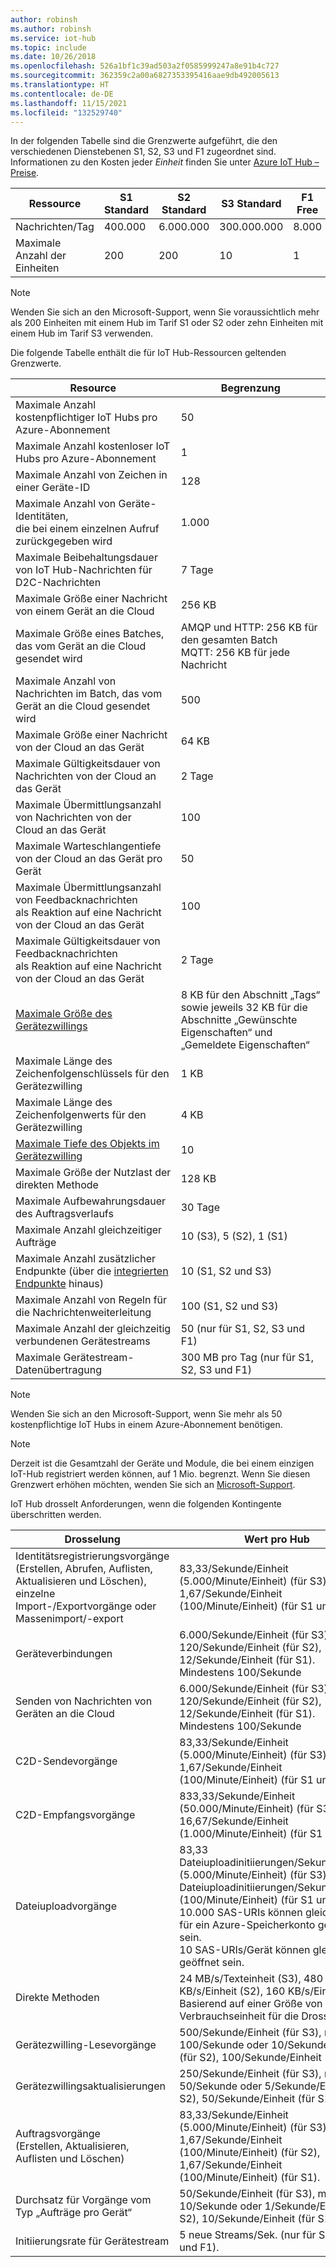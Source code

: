 ```yaml
---
author: robinsh
ms.author: robinsh
ms.service: iot-hub
ms.topic: include
ms.date: 10/26/2018
ms.openlocfilehash: 526a1bf1c39ad503a2f0585999247a8e91b4c727
ms.sourcegitcommit: 362359c2a00a6827353395416aae9db492005613
ms.translationtype: HT
ms.contentlocale: de-DE
ms.lasthandoff: 11/15/2021
ms.locfileid: "132529740"
---
```

In der folgenden Tabelle sind die Grenzwerte aufgeführt, die den verschiedenen Dienstebenen S1, S2, S3 und F1 zugeordnet sind. Informationen zu den Kosten jeder *Einheit* finden Sie unter [Azure IoT Hub – Preise](https://azure.microsoft.com/pricing/details/iot-hub/).

| Ressource | S1 Standard | S2 Standard | S3 Standard | F1 Free |
| --- | --- | --- | --- | --- |
| Nachrichten/Tag |400.000 |6\.000.000 |300.000.000 |8\.000 |
| Maximale Anzahl der Einheiten |200 |200 |10 |1 |

> [!NOTE]
> Wenden Sie sich an den Microsoft-Support, wenn Sie voraussichtlich mehr als 200 Einheiten mit einem Hub im Tarif S1 oder S2 oder zehn Einheiten mit einem Hub im Tarif S3 verwenden.
> 
> 

Die folgende Tabelle enthält die für IoT Hub-Ressourcen geltenden Grenzwerte.

| Resource | Begrenzung |
| --- | --- |
| Maximale Anzahl kostenpflichtiger IoT Hubs pro Azure-Abonnement |50 |
| Maximale Anzahl kostenloser IoT Hubs pro Azure-Abonnement |1 |
| Maximale Anzahl von Zeichen in einer Geräte-ID | 128 |
| Maximale Anzahl von Geräte-Identitäten,<br/> die bei einem einzelnen Aufruf zurückgegeben wird |1\.000 |
| Maximale Beibehaltungsdauer von IoT Hub-Nachrichten für D2C-Nachrichten |7 Tage |
| Maximale Größe einer Nachricht von einem Gerät an die Cloud |256 KB |
| Maximale Größe eines Batches, das vom Gerät an die Cloud gesendet wird |AMQP und HTTP: 256 KB für den gesamten Batch <br/>MQTT: 256 KB für jede Nachricht |
| Maximale Anzahl von Nachrichten im Batch, das vom Gerät an die Cloud gesendet wird |500 |
| Maximale Größe einer Nachricht von der Cloud an das Gerät |64 KB |
| Maximale Gültigkeitsdauer von Nachrichten von der Cloud an das Gerät |2 Tage |
| Maximale Übermittlungsanzahl von Nachrichten von der <br/> Cloud an das Gerät |100 |
| Maximale Warteschlangentiefe von der Cloud an das Gerät pro Gerät |50 |
| Maximale Übermittlungsanzahl von Feedbacknachrichten <br/> als Reaktion auf eine Nachricht von der Cloud an das Gerät |100 |
| Maximale Gültigkeitsdauer von Feedbacknachrichten <br/> als Reaktion auf eine Nachricht von der Cloud an das Gerät |2 Tage |
| [Maximale Größe des Gerätezwillings](../articles/iot-hub/iot-hub-devguide-device-twins.md#device-twin-size) | 8 KB für den Abschnitt „Tags“ sowie jeweils 32 KB für die Abschnitte „Gewünschte Eigenschaften“ und „Gemeldete Eigenschaften“ |
| Maximale Länge des Zeichenfolgenschlüssels für den Gerätezwilling | 1 KB |
| Maximale Länge des Zeichenfolgenwerts für den Gerätezwilling | 4 KB |
| [Maximale Tiefe des Objekts im Gerätezwilling](../articles/iot-hub/iot-hub-devguide-device-twins.md#tags-and-properties-format) | 10 |
| Maximale Größe der Nutzlast der direkten Methode | 128 KB |
| Maximale Aufbewahrungsdauer des Auftragsverlaufs | 30 Tage |
| Maximale Anzahl gleichzeitiger Aufträge | 10 (S3), 5 (S2), 1 (S1) |
| Maximale Anzahl zusätzlicher Endpunkte (über die [integrierten Endpunkte](../articles/iot-hub/iot-hub-devguide-endpoints.md) hinaus) | 10 (S1, S2 und S3) |
| Maximale Anzahl von Regeln für die Nachrichtenweiterleitung | 100 (S1, S2 und S3) |
| Maximale Anzahl der gleichzeitig verbundenen Gerätestreams | 50 (nur für S1, S2, S3 und F1) |
| Maximale Gerätestream-Datenübertragung | 300 MB pro Tag (nur für S1, S2, S3 und F1) |

> [!NOTE]
> Wenden Sie sich an den Microsoft-Support, wenn Sie mehr als 50 kostenpflichtige IoT Hubs in einem Azure-Abonnement benötigen.

> [!NOTE]
> Derzeit ist die Gesamtzahl der Geräte und Module, die bei einem einzigen IoT-Hub registriert werden können, auf 1 Mio. begrenzt. Wenn Sie diesen Grenzwert erhöhen möchten, wenden Sie sich an [Microsoft-Support](https://azure.microsoft.com/support/options/).

IoT Hub drosselt Anforderungen, wenn die folgenden Kontingente überschritten werden.

| Drosselung | Wert pro Hub |
| --- | --- |
| Identitätsregistrierungsvorgänge <br/> (Erstellen, Abrufen, Auflisten, Aktualisieren und Löschen), <br/> einzelne Import-/Exportvorgänge oder Massenimport/-export |83,33/Sekunde/Einheit (5.000/Minute/Einheit) (für S3). <br/> 1,67/Sekunde/Einheit (100/Minute/Einheit) (für S1 und S2) |
| Geräteverbindungen |6.000/Sekunde/Einheit (für S3), 120/Sekunde/Einheit (für S2), 12/Sekunde/Einheit (für S1). <br/>Mindestens 100/Sekunde |
| Senden von Nachrichten von Geräten an die Cloud |6.000/Sekunde/Einheit (für S3), 120/Sekunde/Einheit (für S2), 12/Sekunde/Einheit (für S1). <br/>Mindestens 100/Sekunde |
| C2D-Sendevorgänge | 83,33/Sekunde/Einheit (5.000/Minute/Einheit) (für S3), 1,67/Sekunde/Einheit (100/Minute/Einheit) (für S1 und S2). |
| C2D-Empfangsvorgänge |833,33/Sekunde/Einheit (50.000/Minute/Einheit) (für S3), 16,67/Sekunde/Einheit (1.000/Minute/Einheit) (für S1 und S2). |
| Dateiuploadvorgänge |83,33 Dateiuploadinitiierungen/Sekunde/Einheit (5.000/Minute/Einheit) (für S3), 1,67 Dateiuploadinitiierungen/Sekunde/Einheit (100/Minute/Einheit) (für S1 und S2). <br/> 10.000 SAS-URIs können gleichzeitig für ein Azure-Speicherkonto geöffnet sein.<br/> 10 SAS-URIs/Gerät können gleichzeitig geöffnet sein. |
| Direkte Methoden | 24 MB/s/Texteinheit (S3), 480 KB/s/Einheit (S2), 160 KB/s/Einheit (S1).<br/> Basierend auf einer Größe von 8 KB pro Verbrauchseinheit für die Drosselung. |
| Gerätezwilling-Lesevorgänge | 500/Sekunde/Einheit (für S3), maximal 100/Sekunde oder 10/Sekunde/Einheit (für S2), 100/Sekunde/Einheit (für S1) |
| Gerätezwillingsaktualisierungen | 250/Sekunde/Einheit (für S3), maximal 50/Sekunde oder 5/Sekunde/Einheit (für S2), 50/Sekunde/Einheit (für S1) |
| Auftragsvorgänge <br/> (Erstellen, Aktualisieren, Auflisten und Löschen) | 83,33/Sekunde/Einheit (5.000/Minute/Einheit) (für S3), 1,67/Sekunde/Einheit (100/Minute/Einheit) (für S2), 1,67/Sekunde/Einheit (100/Minute/Einheit) (für S1). |
| Durchsatz für Vorgänge vom Typ „Aufträge pro Gerät“ | 50/Sekunde/Einheit (für S3), maximal 10/Sekunde oder 1/Sekunde/Einheit (für S2), 10/Sekunde/Einheit (für S1). |
| Initiierungsrate für Gerätestream | 5 neue Streams/Sek. (nur für S1, S2, S3 und F1). |
